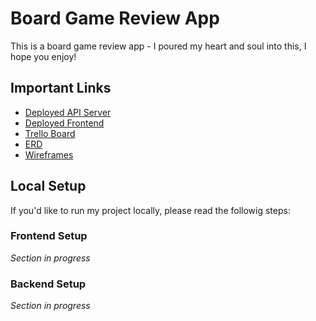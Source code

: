 # Board Game Review App

This is a board game review app - I poured my heart and soul into this, I hope you enjoy!

## Important Links

- [Deployed API Server]()
- [Deployed Frontend]()
- [Trello Board]()
- [ERD]()
- [Wireframes]()

## Local Setup

If you'd like to run my project locally, please read the followig steps:

### Frontend Setup

_Section in progress_

### Backend Setup

_Section in progress_
